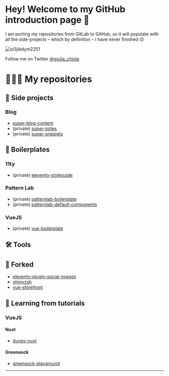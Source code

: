 # Hey! Welcome to my GitHub introduction page 👋

I am porting my repositories from GitLab to GitHub, so it will populate with all the side-projects – which by definition – I have never finished 🙃

![ol3jikdym2251](https://user-images.githubusercontent.com/31881246/123867629-e1814300-d92e-11eb-81c5-fab2d31b75e2.jpg)

Follow me on Twitter [@giulia_chiola](https://twitter.com/giulia_chiola)

# 👩🏻‍💻 My repositories

## 🚀 Side projects

### Blog

- [super-blog-content](https://github.com/giuliachiola/super-blog-content)
- (private) [super-notes](https://github.com/giuliachiola/super-notes) 
- (private) [super-snippets](https://github.com/giuliachiola/super-snippets) 
<!-- 
#### Other
-->


## 🛁 Boilerplates

### 11ty

- (private) [eleventy-styleguide](https://github.com/giuliachiola/eleventy-styleguide)

### Pattern Lab

- (private) [patternlab-boilerplate](https://github.com/giuliachiola/patternlab-boilerplate)
- (private) [patternlab-default-components](https://github.com/giuliachiola/patternlab-default-components)

### VueJS

- (private) [vue-boilerplate](https://github.com/giuliachiola/vue-boilerplate)

## 🛠 Tools


## 🍴 Forked

- [eleventy-plugin-social-images](https://github.com/giuliachiola/eleventy-plugin-social-images) 
- [ohmyzsh](https://github.com/giuliachiola/ohmyzsh)
- [vue-storefront](https://github.com/giuliachiola/vue-storefront)


## 📒 Learning from tutorials

### VueJS

#### Nuxt

- [itunes-nuxt](https://github.com/giuliachiola/itunes-nuxt)

#### Greensock

- [greensock-playground](https://github.com/giuliachiola/greensock-playground)

---

<!--
### 👾 just for fun, quick and dirty
-->


<!--
**giuliachiola/giuliachiola** is a ✨ _special_ ✨ repository because its `README.md` (this file) appears on your GitHub profile.

Here are some ideas to get you started:

- 🔭 I’m currently working on ...
- 🌱 I’m currently learning ...
- 👯 I’m looking to collaborate on ...
- 🤔 I’m looking for help with ...
- 💬 Ask me about ...
- 📫 How to reach me: ...
- 😄 Pronouns: ...
- ⚡ Fun fact: ...
-->
